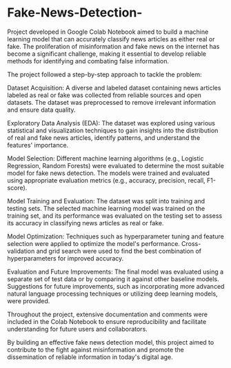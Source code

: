 # Fake-News-Detection-
Project developed in Google Colab Notebook aimed to build a machine learning model that can accurately classify news articles as either real or fake. The proliferation of misinformation and fake news on the internet has become a significant challenge, making it essential to develop reliable methods for identifying and combating false information.

The project followed a step-by-step approach to tackle the problem:

Dataset Acquisition: A diverse and labeled dataset containing news articles labeled as real or fake was collected from reliable sources and open datasets. The dataset was preprocessed to remove irrelevant information and ensure data quality.

Exploratory Data Analysis (EDA): The dataset was explored using various statistical and visualization techniques to gain insights into the distribution of real and fake news articles, identify patterns, and understand the features' importance.

Model Selection: Different machine learning algorithms (e.g., Logistic Regression, Random Forests) were evaluated to determine the most suitable model for fake news detection. The models were trained and evaluated using appropriate evaluation metrics (e.g., accuracy, precision, recall, F1-score).

Model Training and Evaluation: The dataset was split into training and testing sets. The selected machine learning model was trained on the training set, and its performance was evaluated on the testing set to assess its accuracy in classifying news articles as real or fake.

Model Optimization: Techniques such as hyperparameter tuning and feature selection were applied to optimize the model's performance. Cross-validation and grid search were used to find the best combination of hyperparameters for improved accuracy.

Evaluation and Future Improvements: The final model was evaluated using a separate set of test data or by comparing it against other baseline models. Suggestions for future improvements, such as incorporating more advanced natural language processing techniques or utilizing deep learning models, were provided.

Throughout the project, extensive documentation and comments were included in the Colab Notebook to ensure reproducibility and facilitate understanding for future users and collaborators.

By building an effective fake news detection model, this project aimed to contribute to the fight against misinformation and promote the dissemination of reliable information in today's digital age.





